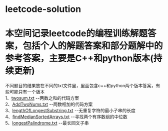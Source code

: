# leetcode-solution

本空间记录leetcode的编程训练解题答案，包括个人的解题答案和部分题解中的参考答案，主要是C++和python版本(持续更新)<br>
=
不同题目的结果放在不同的txt文件里，里面包含c++和python两个版本答案，有些可能只有一个版本<br>
1、[twosum.txt](https://github.com/zhenglei0102/leetcode-solution/blob/master/twoSum.txt) --两数之和的代码方案<br>
2、[AddTwoNums.txt](https://github.com/zhenglei0102/leetcode-solution/blob/master/AddTwoNums.txt) --两数相加的代码方案<br>
3、[lengthOfLongestSubstring.txt](https://github.com/zhenglei0102/leetcode-solution/blob/master/lengthOfLongestSubstring.txt) --无重复字符的最小子串的长度<br>
4、[findMedianSortedArrays.txt](https://github.com/zhenglei0102/leetcode-solution/blob/master/findMedianSortedArrays.txt) --寻找两个有序数组的中位数<br>
5、[longestPalindrome.txt](https://github.com/zhenglei0102/leetcode-solution/blob/master/longestPalindrome.txt) --最长回文子串<br>
